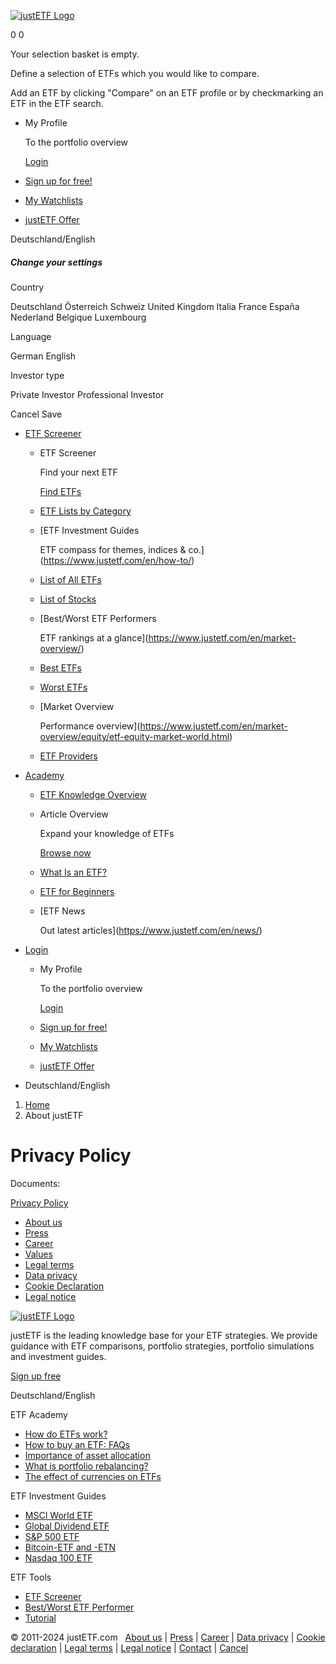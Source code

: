        

[![justETF Logo](/images/logo/justetf-logo.png?v2)](https://www.justetf.com/en/)

0 0

Your selection basket is empty.

Define a selection of ETFs which you would like to compare.

Add an ETF by clicking "Compare" on an ETF profile or by checkmarking an ETF in the ETF search.

* My Profile
    
    To the portfolio overview
    
    [Login](https://www.justetf.com/en/login.html)
    
* [Sign up for free!](https://www.justetf.com/en/registration.html)
* [My Watchlists](https://www.justetf.com/en/watchlist.html?listId=first&login=true)
* [justETF Offer](https://www.justetf.com/en/our-offer.html)

Deutschland/English

##### Change your settings

Country

Deutschland Österreich Schweiz United Kingdom Italia France España Nederland Belgique Luxembourg

Language

German English

Investor type

Private Investor Professional Investor

Cancel Save

* [ETF Screener](https://www.justetf.com/en/search.html?search=ETFS)
    
    * ETF Screener
        
        Find your next ETF
        
        [Find ETFs](https://www.justetf.com/en/search.html?search=ETFS)
        
    * [ETF Lists by Category](https://www.justetf.com/en/etf-lists.html)
    * [ETF Investment Guides
        
        ETF compass for themes, indices & co.](https://www.justetf.com/en/how-to/)
    * [List of All ETFs](https://www.justetf.com/en/etf-list-overview.html)
    * [List of Stocks](https://www.justetf.com/en/stock-profiles/)
    
    * [Best/Worst ETF Performers
        
        ETF rankings at a glance](https://www.justetf.com/en/market-overview/)
    * [Best ETFs](https://www.justetf.com/en/market-overview/the-best-etfs.html)
    * [Worst ETFs](https://www.justetf.com/en/market-overview/the-worst-etfs.html)
    * [Market Overview
        
        Performance overview](https://www.justetf.com/en/market-overview/equity/etf-equity-market-world.html)
    * [ETF Providers](https://www.justetf.com/en/etf-provider/)
    
* [Academy](https://www.justetf.com/en/academy/)
    * [ETF Knowledge Overview](https://www.justetf.com/en/academy/)
    * Article Overview
        
        Expand your knowledge of ETFs
        
        [Browse now](https://www.justetf.com/en/academy/academy-overview.html)
        
    * [What Is an ETF?](https://www.justetf.com/en/academy/was-sind-etfs.html)
    * [ETF for Beginners](https://www.justetf.com/en/academy/etf-for-beginners.html)
    * [ETF News
        
        Out latest articles](https://www.justetf.com/en/news/)
* [Login](javascript:void(0))
    * My Profile
        
        To the portfolio overview
        
        [Login](https://www.justetf.com/en/login.html)
        
    * [Sign up for free!](https://www.justetf.com/en/registration.html)
    * [My Watchlists](https://www.justetf.com/en/watchlist.html?listId=first&login=true)
    * [justETF Offer](https://www.justetf.com/en/our-offer.html)
* Deutschland/English

1. [Home](https://www.justetf.com/en/) 
2. About justETF

Privacy Policy
==============

Documents:

[Privacy Policy](https://www.justetf.com/en/agreement.html?t=AGREEMENT_SECURITY&lang=en)

* [About us](https://www.justetf.com/en/about/team.html)
* [Press](https://www.justetf.com/en/about/press.html)
* [Career](https://www.justetf.com/en/about/career.html)
* [Values](https://www.justetf.com/en/about/values.html)
* [Legal terms](https://www.justetf.com/en/about/legal-terms.html)
* [Data privacy](https://www.justetf.com/en/about/data-privacy.html)
* [Cookie Declaration](https://www.justetf.com/en/about/cookie-declaration.html)
* [Legal notice](https://www.justetf.com/en/about/legal-notice.html)

 

[![justETF Logo](/images/logo/justetf-logo.png?v2)](https://www.justetf.com/)

justETF is the leading knowledge base for your ETF strategies. We provide guidance with ETF comparisons, portfolio strategies, portfolio simulations and investment guides.

[Sign up free](https://www.justetf.com/en/registration.html)

Deutschland/English

ETF Academy

* [How do ETFs work?](https://www.justetf.com/en/news/etf/how-do-etfs-work.html)
* [How to buy an ETF: FAQs](https://www.justetf.com/en/news/etf/how-to-buy-an-etf-frequently-asked-questions.html)
* [Importance of asset allocation](https://www.justetf.com/en/news/passive-investing/the-importance-of-asset-allocation-and-diversification.html)
* [What is portfolio rebalancing?](https://www.justetf.com/en/news/passive-investing/what-is-portfolio-rebalancing.html)
* [The effect of currencies on ETFs](https://www.justetf.com/en/news/etf/the-effect-of-currencies-on-etfs.html)

ETF Investment Guides

* [MSCI World ETF](https://www.justetf.com/en/how-to/msci-world-etfs.html)
* [Global Dividend ETF](https://www.justetf.com/en/how-to/dividend-etfs-world.html)
* [S&P 500 ETF](https://www.justetf.com/en/how-to/sp-500-etfs.html)
* [Bitcoin-ETF and -ETN](https://www.justetf.com/en/how-to/invest-in-bitcoin.html)
* [Nasdaq 100 ETF](https://www.justetf.com/en/how-to/nasdaq-100-etfs.html)

ETF Tools

* [ETF Screener](https://www.justetf.com/en/search.html?search=ETFS)
* [Best/Worst ETF Performer](https://www.justetf.com/en/market-overview/)
* [Tutorial](https://www.justetf.com/en/tutorial/)

[](https://www.justetf.com/en/newsletter.html)[](https://www.facebook.com/justetf)[](https://twitter.com/justetf)[](https://www.linkedin.com/company/justetf)

© 2011-2024 justETF.com   [About us](https://www.justetf.com/en/about/team.html) | [Press](https://www.justetf.com/en/about/press.html) | [Career](https://www.justetf.com/en/about/career.html) | [Data privacy](https://www.justetf.com/en/about/data-privacy.html) | [Cookie declaration](https://www.justetf.com/en/about/cookie-declaration.html) | [Legal terms](https://www.justetf.com/en/about/legal-terms.html) | [Legal notice](https://www.justetf.com/en/about/legal-notice.html) | [Contact](https://www.justetf.com/en/contact.html) | [Cancel](https://www.justetf.com/en/login.html?followup=settings.html%23subscription)
